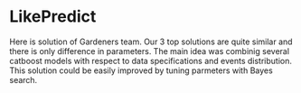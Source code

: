 # LikePredict
Here is solution of Gardeners team. Our 3 top solutions are quite similar and there is only difference in parameters. The main idea was combinig 
several catboost models with respect to data specifications and events distribution. This solution could be easily improved 
by tuning parmeters with Bayes search.
